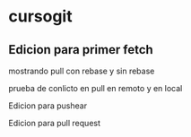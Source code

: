 # cursogit
## Edicion para primer fetch


mostrando pull con rebase y sin rebase

prueba de conlicto en pull en remoto y en local

Edicion para pushear


Edicion para pull request